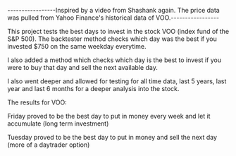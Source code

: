 -----------------Inspired by a video from Shashank again. The price data was pulled from Yahoo Finance's historical data of VOO.-----------------

This project tests the best days to invest in the stock VOO (index fund of the S&P 500). The backtester method checks which day was the best if you invested $750 on the same weekday everytime.

I also added a method which checks which day is the best to invest if you were to buy that day and sell the next available day.

I also went deeper and allowed for testing for all time data, last 5 years, last year and last 6 months for a deeper analysis into the stock.


The results for VOO:

Friday proved to be the best day to put in money every week and let it accumulate (long term investment)

Tuesday proved to be the best day to put in money and sell the next day (more of a daytrader option)
